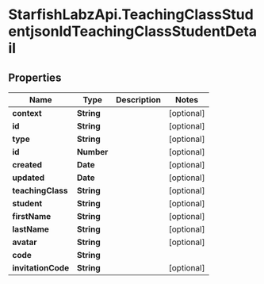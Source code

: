 # StarfishLabzApi.TeachingClassStudentjsonldTeachingClassStudentDetail

## Properties
Name | Type | Description | Notes
------------ | ------------- | ------------- | -------------
**context** | **String** |  | [optional] 
**id** | **String** |  | [optional] 
**type** | **String** |  | [optional] 
**id** | **Number** |  | [optional] 
**created** | **Date** |  | [optional] 
**updated** | **Date** |  | [optional] 
**teachingClass** | **String** |  | [optional] 
**student** | **String** |  | [optional] 
**firstName** | **String** |  | [optional] 
**lastName** | **String** |  | [optional] 
**avatar** | **String** |  | [optional] 
**code** | **String** |  | 
**invitationCode** | **String** |  | [optional] 
